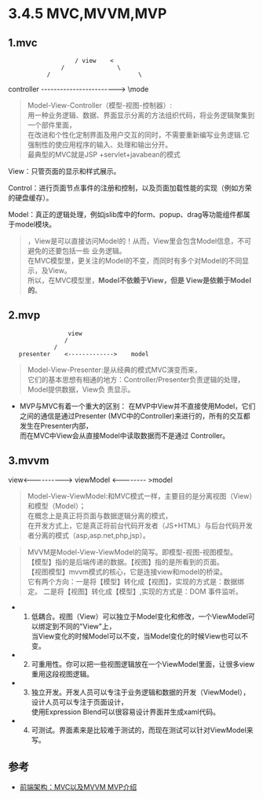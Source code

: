# 3.4.5 MVC,MVVM,MVP


## 1.mvc

                       / view    <
                   /               \
               /                         \
   controller   ------------------------>  \mode

>Model-View-Controller（模型-视图-控制器）:   
用一种业务逻辑、数据、界面显示分离的方法组织代码，将业务逻辑聚集到一个部件里面，    
在改进和个性化定制界面及用户交互的同时，不需要重新编写业务逻辑.它强制性的使应用程序的输入、处理和输出分开。  
最典型的MVC就是JSP +servlet+javabean的模式  

View：只管页面的显示和样式展示。

Control：进行页面节点事件的注册和控制，以及页面加载性能的实现（例如方荣的硬盘缓存）。

Model：真正的逻辑处理，例如jslib库中的form、popup、drag等功能组件都属于model模块。

>，View是可以直接访问Model的！从而，View里会包含Model信息，不可避免的还要包括一些 业务逻辑。   
在MVC模型里，更关注的Model的不变，而同时有多个对Model的不同显示，及View。  
所以，在MVC模型里，**Model不依赖于View，但是 View是依赖于Model的**。



## 2.mvp
                     
                     view
                    /
                 /
       presenter    <------------->    model


>Model-View-Presenter:是从经典的模式MVC演变而来，  
它们的基本思想有相通的地方：Controller/Presenter负责逻辑的处理，Model提供数据，View负 责显示。

- MVP与MVC有着一个重大的区别：
在MVP中View并不直接使用Model，它们之间的通信是通过Presenter (MVC中的Controller)来进行的，所有的交互都发生在Presenter内部，  
而在MVC中View会从直接Model中读取数据而不是通过 Controller。



## 3.mvvm

 view<----------> viewModel <-------- >model

>Model-View-ViewModel:和MVC模式一样，主要目的是分离视图（View）和模型（Model）；    
在概念上是真正将页面与数据逻辑分离的模式，    
在开发方式上，它是真正将前台代码开发者（JS+HTML）与后台代码开发者分离的模式（asp,asp.net,php,jsp）。  

>MVVM是Model-View-ViewModel的简写。即模型-视图-视图模型。    
【模型】指的是后端传递的数据。【视图】指的是所看到的页面。    
【视图模型】mvvm模式的核心，它是连接view和model的桥梁。  
它有两个方向：一是将【模型】转化成【视图】，实现的方式是：数据绑定。
二是将【视图】转化成【模型】,实现的方式是：DOM 事件监听。


- 1. 低耦合。视图（View）可以独立于Model变化和修改，一个ViewModel可以绑定到不同的"View"上，  
     当View变化的时候Model可以不变，当Model变化的时候View也可以不变。
- 2. 可重用性。你可以把一些视图逻辑放在一个ViewModel里面，让很多view重用这段视图逻辑。
- 3. 独立开发。开发人员可以专注于业务逻辑和数据的开发（ViewModel），设计人员可以专注于页面设计，  
    使用Expression Blend可以很容易设计界面并生成xaml代码。
- 4. 可测试。界面素来是比较难于测试的，而现在测试可以针对ViewModel来写。





## 参考
- [前端架构：MVC以及MVVM MVP介绍](https://www.cnblogs.com/Decmber/p/5279028.html)
